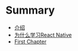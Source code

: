 # Summary

* [介绍](README.md)
* [为什么学习React Native](为什么学习react-native.md)
* [First Chapter](chapter1.md)

